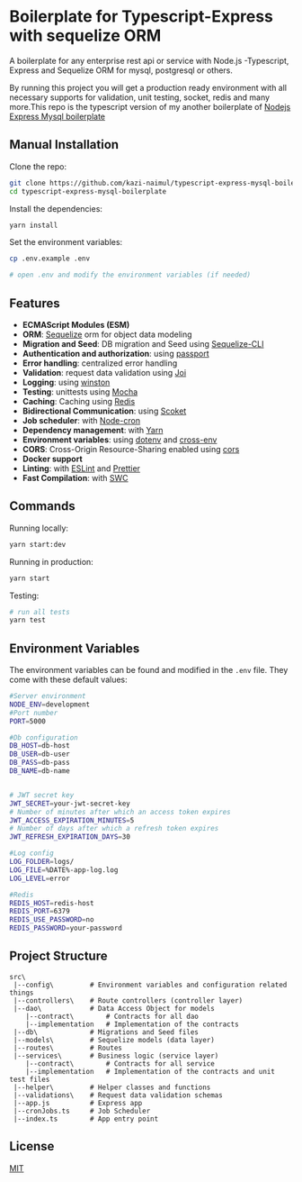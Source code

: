 # Boilerplate for Typescript-Express with sequelize ORM

A boilerplate for any enterprise rest api or service with Node.js -Typescript, Express and Sequelize ORM for mysql, postgresql or others.

By running this project you will get a production ready environment with all necessary supports for validation, unit testing, socket, redis and many more.This repo is the typescript version of my another boilerplate of [Nodejs Express Mysql boilerplate](https://github.com/kazi-naimul/node-express-mysql-boilerplate)

## Manual Installation

Clone the repo:

```bash
git clone https://github.com/kazi-naimul/typescript-express-mysql-boilerplate
cd typescript-express-mysql-boilerplate
```

Install the dependencies:

```bash
yarn install
```

Set the environment variables:

```bash
cp .env.example .env

# open .env and modify the environment variables (if needed)
```


## Features

- **ECMAScript Modules (ESM)**
- **ORM**: [Sequelize](https://sequelize.org/)  orm for object data modeling
- **Migration and Seed**: DB migration and Seed using [Sequelize-CLI](https://github.com/sequelize/cli) 
- **Authentication and authorization**: using [passport](http://www.passportjs.org)
- **Error handling**: centralized error handling
- **Validation**: request data validation using [Joi](https://github.com/hapijs/joi)
- **Logging**: using [winston](https://github.com/winstonjs/winston) 
- **Testing**: unittests using [Mocha](https://mochajs.org/)
- **Caching**: Caching using [Redis](https://redis.io/)
- **Bidirectional Communication**: using [Scoket](https://socket.io/)
- **Job scheduler**: with [Node-cron](https://www.npmjs.com/package/node-cron)
- **Dependency management**: with [Yarn](https://yarnpkg.com)
- **Environment variables**: using [dotenv](https://github.com/motdotla/dotenv) and [cross-env](https://github.com/kentcdodds/cross-env#readme)
- **CORS**: Cross-Origin Resource-Sharing enabled using [cors](https://github.com/expressjs/cors)
- **Docker support**
- **Linting**: with [ESLint](https://eslint.org) and [Prettier](https://prettier.io)
- **Fast Compilation**: with [SWC](https://swc.rs/) 

## Commands

Running locally:

```bash
yarn start:dev
```

Running in production:

```bash
yarn start
```

Testing:

```bash
# run all tests
yarn test

```

## Environment Variables

The environment variables can be found and modified in the `.env` file. They come with these default values:

```bash
#Server environment
NODE_ENV=development
#Port number
PORT=5000

#Db configuration
DB_HOST=db-host
DB_USER=db-user
DB_PASS=db-pass
DB_NAME=db-name


# JWT secret key
JWT_SECRET=your-jwt-secret-key
# Number of minutes after which an access token expires
JWT_ACCESS_EXPIRATION_MINUTES=5
# Number of days after which a refresh token expires
JWT_REFRESH_EXPIRATION_DAYS=30

#Log config
LOG_FOLDER=logs/
LOG_FILE=%DATE%-app-log.log
LOG_LEVEL=error

#Redis
REDIS_HOST=redis-host
REDIS_PORT=6379
REDIS_USE_PASSWORD=no
REDIS_PASSWORD=your-password

```

## Project Structure

```
src\
 |--config\         # Environment variables and configuration related things
 |--controllers\    # Route controllers (controller layer)
 |--dao\            # Data Access Object for models
 	|--contract\		# Contracts for all dao
 	|--implementation 	# Implementation of the contracts
 |--db\             # Migrations and Seed files
 |--models\         # Sequelize models (data layer)
 |--routes\         # Routes
 |--services\       # Business logic (service layer)
  	|--contract\		# Contracts for all service
 	|--implementation 	# Implementation of the contracts and unit test files
 |--helper\         # Helper classes and functions
 |--validations\    # Request data validation schemas
 |--app.js          # Express app
 |--cronJobs.ts     # Job Scheduler
 |--index.ts        # App entry point
```

## License

[MIT](LICENSE)

